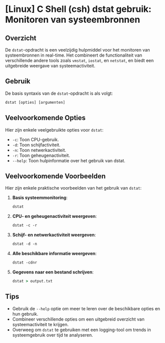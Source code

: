 # [Linux] C Shell (csh) dstat gebruik: Monitoren van systeembronnen

## Overzicht
De `dstat`-opdracht is een veelzijdig hulpmiddel voor het monitoren van systeembronnen in real-time. Het combineert de functionaliteit van verschillende andere tools zoals `vmstat`, `iostat`, en `netstat`, en biedt een uitgebreide weergave van systeemactiviteit.

## Gebruik
De basis syntaxis van de `dstat`-opdracht is als volgt:

```csh
dstat [opties] [argumenten]
```

## Veelvoorkomende Opties
Hier zijn enkele veelgebruikte opties voor `dstat`:

- `-c`: Toon CPU-gebruik.
- `-d`: Toon schijfactiviteit.
- `-n`: Toon netwerkactiviteit.
- `-r`: Toon geheugenactiviteit.
- `--help`: Toon hulpinformatie over het gebruik van dstat.

## Veelvoorkomende Voorbeelden
Hier zijn enkele praktische voorbeelden van het gebruik van `dstat`:

1. **Basis systeemmonitoring**:
   ```csh
   dstat
   ```

2. **CPU- en geheugenactiviteit weergeven**:
   ```csh
   dstat -c -r
   ```

3. **Schijf- en netwerkactiviteit weergeven**:
   ```csh
   dstat -d -n
   ```

4. **Alle beschikbare informatie weergeven**:
   ```csh
   dstat -cdnr
   ```

5. **Gegevens naar een bestand schrijven**:
   ```csh
   dstat > output.txt
   ```

## Tips
- Gebruik de `--help` optie om meer te leren over de beschikbare opties en hun gebruik.
- Combineer verschillende opties om een uitgebreid overzicht van systeemactiviteit te krijgen.
- Overweeg om `dstat` te gebruiken met een logging-tool om trends in systeemgebruik over tijd te analyseren.